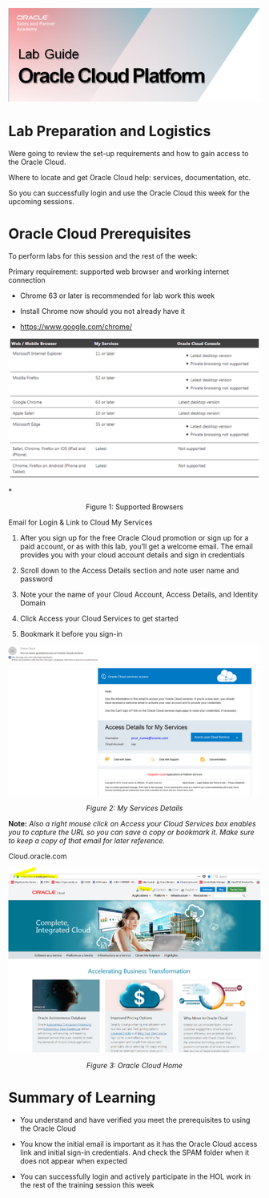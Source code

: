 ![](./media/OCPheader.png)
# Lab Preparation and Logistics

Were going to review the set-up requirements and how to gain access to the
Oracle Cloud.

Where to locate and get Oracle Cloud help: services, documentation, etc.

So you can successfully login and use the Oracle Cloud this week for the
upcoming sessions.

# Oracle Cloud Prerequisites

To perform labs for this session and the rest of the week:

Primary requirement: supported web browser and working internet connection

-   Chrome 63 or later is recommended for lab work this week

-   Install Chrome now should you not already have it

-   <https://www.google.com/chrome/>

![](media/e262cdebd6f659aa02aba65e6feb0354.png)

*<p align="center">Figure 1: Supported Browsers </p>

Email for Login & Link to Cloud My Services

1.  After you sign up for the free Oracle Cloud promotion or sign up for a paid
    account, or as with this lab, you’ll get a welcome email. The email provides
    you with your cloud account details and sign in credentials

2.  Scroll down to the Access Details section and note user name and password

3.  Note your the name of your Cloud Account, Access Details, and Identity
    Domain

4.  Click Access your Cloud Services to get started

5.  Bookmark it before you sign-in

![](media/f21526117e392845aab4cd3a838a2f65.png)
*<p align="center">Figure 2: My Services Details</p>*

**Note:**  *Also a right mouse click on Access your Cloud Services box enables you to capture the URL so you can save a copy or bookmark it. Make sure to keep a copy of that email for later reference.*

Cloud.oracle.com

![](media/54c647f977688713d111c4c851d19f5f.png)
*<p align="center">Figure 3: Oracle Cloud Home </p>*

# Summary of Learning

-   You understand and have verified you meet the prerequisites to using the
    Oracle Cloud

-   You know the initial email is important as it has the Oracle Cloud access
    link and initial sign-in credentials. And check the SPAM folder when it does
    not appear when expected

-   You can successfully login and actively participate in the HOL work in the
    rest of the training session this week
